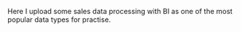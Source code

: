 Here I upload some sales data processing with BI as one of the most popular data types for practise.
